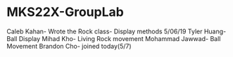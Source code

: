 # MKS22X-GroupLab
Caleb Kahan- Wrote the Rock class- Display methods 5/06/19
Tyler Huang- Ball Display
Mihad Kho- Living Rock movement
Mohammad Jawwad- Ball Movement
Brandon Cho- joined today(5/7)
